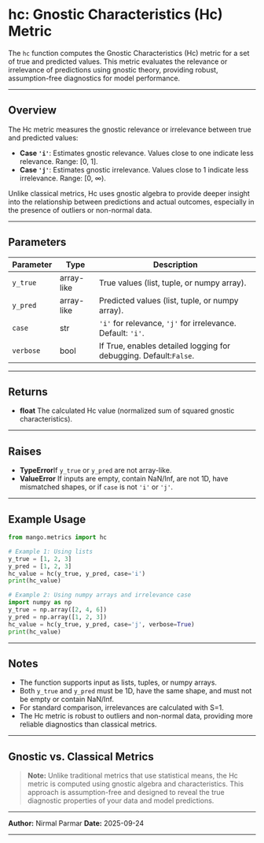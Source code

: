 # hc: Gnostic Characteristics (Hc) Metric

The `hc` function computes the Gnostic Characteristics (Hc) metric for a set of true and predicted values. This metric evaluates the relevance or irrelevance of predictions using gnostic theory, providing robust, assumption-free diagnostics for model performance.

---

## Overview

The Hc metric measures the gnostic relevance or irrelevance between true and predicted values:

- **Case `'i'`**: Estimates gnostic relevance. Values close to one indicate less relevance. Range: [0, 1].
- **Case `'j'`**: Estimates gnostic irrelevance. Values close to 1 indicate less irrelevance. Range: [0, ∞).

Unlike classical metrics, Hc uses gnostic algebra to provide deeper insight into the relationship between predictions and actual outcomes, especially in the presence of outliers or non-normal data.

---

## Parameters

| Parameter   | Type       | Description                                                         |
| ----------- | ---------- | ------------------------------------------------------------------- |
| `y_true`  | array-like | True values (list, tuple, or numpy array).                          |
| `y_pred`  | array-like | Predicted values (list, tuple, or numpy array).                     |
| `case`    | str        | `'i'` for relevance, `'j'` for irrelevance. Default: `'i'`.   |
| `verbose` | bool       | If True, enables detailed logging for debugging. Default:`False`. |

---

## Returns

- **float**
  The calculated Hc value (normalized sum of squared gnostic characteristics).

---

## Raises

- **TypeError**If `y_true` or `y_pred` are not array-like.
- **ValueError**
  If inputs are empty, contain NaN/Inf, are not 1D, have mismatched shapes, or if `case` is not `'i'` or `'j'`.

---

## Example Usage

```python
from mango.metrics import hc

# Example 1: Using lists
y_true = [1, 2, 3]
y_pred = [1, 2, 3]
hc_value = hc(y_true, y_pred, case='i')
print(hc_value)

# Example 2: Using numpy arrays and irrelevance case
import numpy as np
y_true = np.array([2, 4, 6])
y_pred = np.array([1, 2, 3])
hc_value = hc(y_true, y_pred, case='j', verbose=True)
print(hc_value)
```

---

## Notes

- The function supports input as lists, tuples, or numpy arrays.
- Both `y_true` and `y_pred` must be 1D, have the same shape, and must not be empty or contain NaN/Inf.
- For standard comparison, irrelevances are calculated with S=1.
- The Hc metric is robust to outliers and non-normal data, providing more reliable diagnostics than classical metrics.

---

## Gnostic vs. Classical Metrics

> **Note:**
> Unlike traditional metrics that use statistical means, the Hc metric is computed using gnostic algebra and characteristics. This approach is assumption-free and designed to reveal the true diagnostic properties of your data and model predictions.

---

**Author:** Nirmal Parmar
**Date:** 2025-09-24

---
